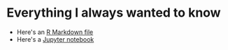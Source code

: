 # Everything I always wanted to know

* Here's an [R Markdown file](testme)
* Here's a [Jupyter notebook](testipy)

